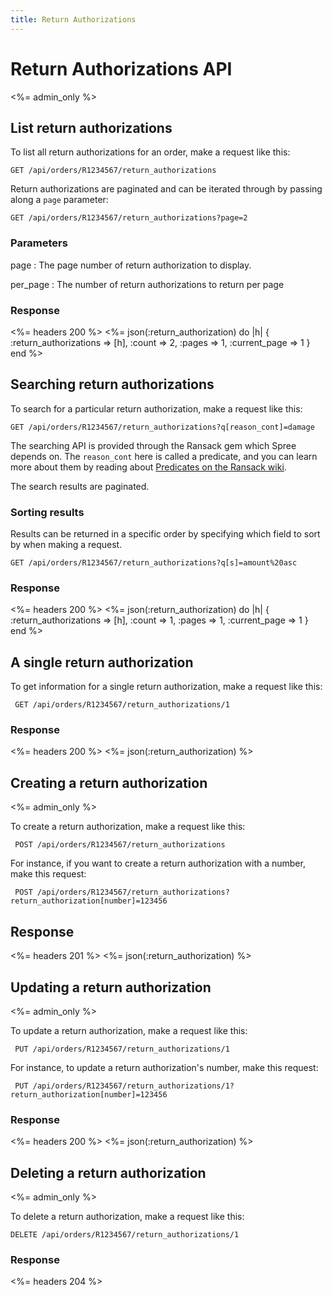 ```yaml
---
title: Return Authorizations
---
```


# Return Authorizations API

<%= admin_only %>

## List return authorizations

To list all return authorizations for an order, make a request like this:

    GET /api/orders/R1234567/return_authorizations

Return authorizations are paginated and can be iterated through by passing along a `page` parameter:

    GET /api/orders/R1234567/return_authorizations?page=2

### Parameters

page
: The page number of return authorization to display.

per_page
: The number of return authorizations to return per page

### Response

<%= headers 200 %>
<%= json(:return_authorization) do |h|
{ :return_authorizations => [h],
  :count => 2,
  :pages => 1,
  :current_page => 1 }
end %>

## Searching return authorizations

To search for a particular return authorization, make a request like this:

    GET /api/orders/R1234567/return_authorizations?q[reason_cont]=damage

The searching API is provided through the Ransack gem which Spree depends on. The `reason_cont` here is called a predicate, and you can learn more about them by reading about [Predicates on the Ransack wiki](https://github.com/ernie/ransack/wiki/Basic-Searching).

The search results are paginated.

### Sorting results

Results can be returned in a specific order by specifying which field to sort by when making a request.

    GET /api/orders/R1234567/return_authorizations?q[s]=amount%20asc

### Response

<%= headers 200 %>
<%= json(:return_authorization) do |h|
 { :return_authorizations => [h],
   :count => 1,
   :pages => 1,
   :current_page => 1 }
end %>

## A single return authorization

To get information for a single return authorization, make a request like this:

     GET /api/orders/R1234567/return_authorizations/1

### Response

<%= headers 200 %>
<%= json(:return_authorization) %>

## Creating a return authorization

<%= admin_only %>

To create a return authorization, make a request like this:

     POST /api/orders/R1234567/return_authorizations

For instance, if you want to create a return authorization with a number, make
this request:

     POST /api/orders/R1234567/return_authorizations?return_authorization[number]=123456

## Response

<%= headers 201 %>
<%= json(:return_authorization) %>

## Updating a return authorization

<%= admin_only %>

To update a return authorization, make a request like this:

     PUT /api/orders/R1234567/return_authorizations/1

For instance, to update a return authorization's number, make this request:

     PUT /api/orders/R1234567/return_authorizations/1?return_authorization[number]=123456

### Response

<%= headers 200 %>
<%= json(:return_authorization) %>

## Deleting a return authorization

<%= admin_only %>

To delete a return authorization, make a request like this:

    DELETE /api/orders/R1234567/return_authorizations/1

### Response

<%= headers 204 %>

